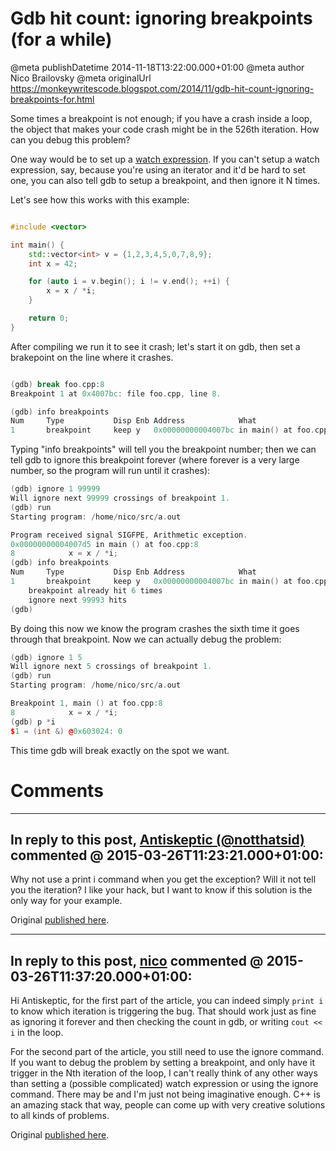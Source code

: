 # Gdb hit count: ignoring breakpoints (for a while)

@meta publishDatetime 2014-11-18T13:22:00.000+01:00
@meta author Nico Brailovsky
@meta originalUrl https://monkeywritescode.blogspot.com/2014/11/gdb-hit-count-ignoring-breakpoints-for.html

Some times a breakpoint is not enough; if you have a crash inside a loop, the object that makes your code crash might be in the 526th iteration. How can you debug this problem?

One way would be to set up a [watch expression](md_blog/2013/0625_Watchpointsingdbwakemeupwhenfoochanges.md). If you can't setup a watch expression, say, because you're using an iterator and it'd be hard to set one, you can also tell gdb to setup a breakpoint, and then ignore it N times.

Let's see how this works with this example:

```c++

#include <vector>

int main() {
    std::vector<int> v = {1,2,3,4,5,0,7,8,9};
    int x = 42;

    for (auto i = v.begin(); i != v.end(); ++i) {
        x = x / *i;
    }

    return 0;
}
```

After compiling we run it to see it crash; let's start it on gdb, then set a brakepoint on the line where it crashes.


```c++

(gdb) break foo.cpp:8
Breakpoint 1 at 0x4007bc: file foo.cpp, line 8.

(gdb) info breakpoints
Num     Type           Disp Enb Address            What
1       breakpoint     keep y   0x00000000004007bc in main() at foo.cpp:8

```

Typing "info breakpoints" will tell you the breakpoint number; then we can tell gdb to ignore this breakpoint forever (where forever is a very large number, so the program will run until it crashes):

```c++
(gdb) ignore 1 99999
Will ignore next 99999 crossings of breakpoint 1.
(gdb) run
Starting program: /home/nico/src/a.out

Program received signal SIGFPE, Arithmetic exception.
0x00000000004007d5 in main () at foo.cpp:8
8            x = x / *i;
(gdb) info breakpoints
Num     Type           Disp Enb Address            What
1       breakpoint     keep y   0x00000000004007bc in main() at foo.cpp:8
    breakpoint already hit 6 times
    ignore next 99993 hits
(gdb)
```

By doing this now we know the program crashes the sixth time it goes through that breakpoint. Now we can actually debug the problem:

```c++
(gdb) ignore 1 5
Will ignore next 5 crossings of breakpoint 1.
(gdb) run
Starting program: /home/nico/src/a.out

Breakpoint 1, main () at foo.cpp:8
8            x = x / *i;
(gdb) p *i
$1 = (int &) @0x603024: 0
```

This time gdb will break exactly on the spot we want.


# Comments

---
## In reply to this post, [Antiskeptic (@notthatsid)](md_blog/youfoundadeadlink.md) commented @ 2015-03-26T11:23:21.000+01:00:

Why not use a print i command when you get the exception? Will it not tell you the iteration? I like your hack, but I want to know if this solution is the only way for your example.

Original [published here](md_blog/2014/1118_Gdbhitcountignoringbreakpointsforawhile.md).

---
## In reply to this post, [nico](md_blog/aboutme.md) commented @ 2015-03-26T11:37:20.000+01:00:

Hi Antiskeptic, for the first part of the article, you can indeed simply `print i` to know which iteration is triggering the bug. That should work just as fine as ignoring it forever and then checking the count in gdb, or writing `cout << i` in the loop.

For the second part of the article, you still need to use the ignore command. If you want to debug the problem by setting a breakpoint, and only have it trigger in the Nth iteration of the loop, I can't really think of any other ways than setting a (possible complicated) watch expression or using the ignore command. There may be and I'm just not being imaginative enough. C++ is an amazing stack that way, people can come up with very creative solutions to all kinds of problems.

Original [published here](md_blog/2014/1118_Gdbhitcountignoringbreakpointsforawhile.md).
